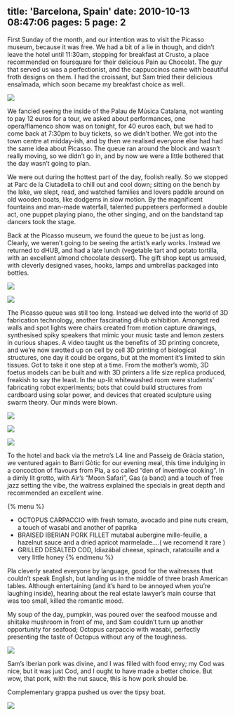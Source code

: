 title: 'Barcelona, Spain'
date: 2010-10-13 08:47:06
pages: 5
page: 2
---

First Sunday of the month, and our intention was to visit the Picasso museum, because it was free. We had a bit of a lie in though, and didn’t leave the hotel until 11:30am, stopping for breakfast at Crusto, a place recommended on foursquare for their delicious Pain au Chocolat. The guy that served us was a perfectionist, and the cappuccinos came with beautiful froth designs on them. I had the croissant, but Sam tried their delicious ensaïmada, which soon became my breakfast choice as well.

[![](http://host.trivialbeing.org/up/small/spain-cadaques-barcelona-164.jpg)](http://host.trivialbeing.org/up/spain-cadaques-barcelona-164.jpg)

We fancied seeing the inside of the Palau de Música Catalana, not wanting to pay 12 euros for a tour, we asked about performances, one opera/flamenco show was on tonight, for 40 euros each, but we had to come back at 7:30pm to buy tickets, so we didn’t bother. We got into the town centre at midday-ish, and by then we realised everyone else had had the same idea about Picasso. The queue ran around the block and wasn’t really moving, so we didn’t go in, and by now we were a little bothered that the day wasn’t going to plan.

We were out during the hottest part of the day, foolish really. So we stopped at Parc de la Ciutadella to chill out and cool down; sitting on the bench by the lake, we slept, read, and watched families and lovers paddle around on old wooden boats, like dodgems in slow motion. By the magnificent fountains and man-made waterfall, talented puppeteers performed a double act, one puppet playing piano, the other singing, and on the bandstand tap dancers took the stage.

Back at the Picasso museum, we found the queue to be just as long. Clearly, we weren’t going to be seeing the artist’s early works. Instead we returned to dHUB, and had a late lunch (vegetable tart and potato tortilla, with an excellent almond chocolate dessert). The gift shop kept us amused, with cleverly designed vases, hooks, lamps and umbrellas packaged into bottles.

[![](http://host.trivialbeing.org/up/small/spain-cadaques-barcelona-173.jpg)](http://host.trivialbeing.org/up/spain-cadaques-barcelona-173.jpg)

[![](http://host.trivialbeing.org/up/small/spain-cadaques-barcelona-174.jpg)](http://host.trivialbeing.org/up/spain-cadaques-barcelona-174.jpg)

The Picasso queue was still too long. Instead we delved into the world of 3D fabrication technology, another fascinating dHub exhibition. Amongst red walls and spot lights were chairs created from motion capture drawings, synthesised spiky speakers that mimic your music taste and lemon zesters in curious shapes. A video taught us the benefits of 3D printing concrete, and we’re now swotted up on cell by cell 3D printing of biological structures, one day it could be organs, but at the moment it’s limited to skin tissues. Got to take it one step at a time. From the mother’s womb, 3D foetus models can be built and with 3D printers a life size replica produced, freakish to say the least. In the up-lit whitewashed room were students’ fabricating robot experiments; bots that could build structures from cardboard using solar power, and devices that created sculpture using swarm theory. Our minds were blown.

[![](http://host.trivialbeing.org/up/small/spain-cadaques-barcelona-179.jpg)](http://host.trivialbeing.org/up/spain-cadaques-barcelona-179.jpg)

[![](http://host.trivialbeing.org/up/small/spain-cadaques-barcelona-180.jpg)](http://host.trivialbeing.org/up/spain-cadaques-barcelona-180.jpg)

[![](http://host.trivialbeing.org/up/small/spain-cadaques-barcelona-182.jpg)](http://host.trivialbeing.org/up/spain-cadaques-barcelona-182.jpg)

To the hotel and back via the metro’s L4 line and Passeig de Gràcia station, we ventured again to Barri Gòtic for our evening meal, this time indulging in a concoction of flavours from Pla, a so called “den of inventive cooking”. In a dimly lit grotto, with Air’s “Moon Safari”, Gas (a band) and a touch of free jazz setting the vibe, the waitress explained the specials in great depth and recommended an excellent wine.

{% menu %}
* OCTOPUS CARPACCIO with fresh tomato, avocado and pine nuts cream, a touch of wasabi and another of paprika
* BRAISED IBERIAN PORK FILLET mutabal aubergine mille-feuille, a hazelnut sauce and a dried apricot marmelade....( we recomend it rare )
* GRILLED DESALTED COD, Idiazábal cheese, spinach, ratatouille and a very little honey
{% endmenu %}

Pla cleverly seated everyone by language, good for the waitresses that couldn’t speak English, but landing us in the middle of three brash American tables. Although entertaining (and it’s hard to be annoyed when you’re laughing inside), hearing about the real estate lawyer’s main course that was too small, killed the romantic mood.

My soup of the day, pumpkin, was poured over the seafood mousse and shiitake mushroom in front of me, and Sam couldn’t turn up another opportunity for seafood; Octopus carpaccio with wasabi, perfectly presenting the taste of Octopus without any of the toughness.

[![](http://host.trivialbeing.org/up/small/spain-cadaques-barcelona-198.jpg)](http://host.trivialbeing.org/up/spain-cadaques-barcelona-198.jpg)

Sam’s Iberian pork was divine, and I was filled with food envy; my Cod was nice, but it was just Cod, and I ought to have made a better choice. But wow, that pork, with the nut sauce, this is how pork should be.

Complementary grappa pushed us over the tipsy boat.

[![](http://host.trivialbeing.org/up/small/spain-cadaques-barcelona-199.jpg)](http://host.trivialbeing.org/up/spain-cadaques-barcelona-199.jpg)
